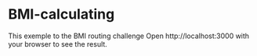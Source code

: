 # BMI-calculating
This exemple to the BMI routing challenge
Open http://localhost:3000 with your browser to see the result.

